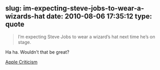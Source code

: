 slug: im-expecting-steve-jobs-to-wear-a-wizards-hat
date: 2010-08-06 17:35:12
type: quote
---

> I’m expecting Steve Jobs to wear a wizard’s hat next time he’s on stage.

Ha ha. Wouldn’t that be great?

 [Apple Criticism](http://nuclearsquid.com/writings/apple-criticism.html)
